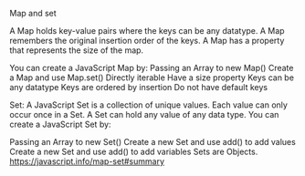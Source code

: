 Map and set

A Map holds key-value pairs where the keys can be any datatype.
A Map remembers the original insertion order of the keys.
A Map has a property that represents the size of the map.

You can create a JavaScript Map by:
Passing an Array to new Map()
Create a Map and use Map.set()
Directly iterable
Have a size property
Keys can be any datatype
Keys are ordered by insertion
Do not have default keys

Set:
A JavaScript Set is a collection of unique values.
Each value can only occur once in a Set.
A Set can hold any value of any data type.
You can create a JavaScript Set by:

Passing an Array to new Set()
Create a new Set and use add() to add values
Create a new Set and use add() to add variables
Sets are Objects.
https://javascript.info/map-set#summary
